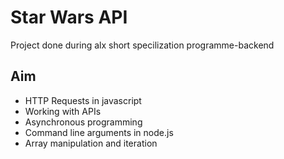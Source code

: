 # Star Wars API

Project done during alx short specilization programme-backend

## Aim
- HTTP Requests in javascript
- Working with APIs
- Asynchronous programming
- Command line arguments in node.js
- Array manipulation and iteration
